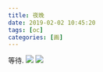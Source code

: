 ```yaml
---
title: 夜晚
date: 2019-02-02 10:45:20
tags: [oc]
categories: [画]
---
```

等待.
<a data-fancybox="gallery" href="P051_1.jpg"><img src="P051_1.jpg"></a>
<a data-fancybox="gallery" href="P051_2.jpg"><img src="P051_2.jpg"></a>
